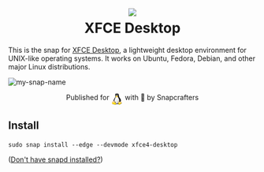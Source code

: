 <h1 align="center">
  <img src="https://user-images.githubusercontent.com/45159366/52910555-f3765580-324d-11e9-8597-99e6f3241701.png">
  <br />
  XFCE Desktop
</h1>

This is the snap for [XFCE Desktop](https://xfce.org/), a lightweight desktop environment for UNIX-like operating systems. It works on Ubuntu, Fedora, Debian, and other major Linux distributions. 

<!-- Uncomment and modify this when you are provided a build status badge
<p align="center">
<a href="https://build.snapcraft.io/user/snapcrafters/fork-and-rename-me"><img src="https://build.snapcraft.io/badge/snapcrafters/fork-and-rename-me.svg" alt="Snap Status"></a>
</p>
-->

![my-snap-name](https://user-images.githubusercontent.com/45159366/52910530-9a0e2680-324d-11e9-8e55-a7450c7fc316.png?raw=true "my-snap-name")

<p align="center">Published for <img src="https://raw.githubusercontent.com/anythingcodes/slack-emoji-for-techies/gh-pages/emoji/tux.png" align="top" width="24" /> with 💝 by Snapcrafters</p>

## Install

    sudo snap install --edge --devmode xfce4-desktop

([Don't have snapd installed?](https://snapcraft.io/docs/core/install))

